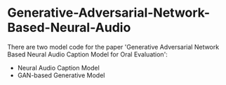 # Generative-Adversarial-Network-Based-Neural-Audio
There are two model code for the paper 'Generative Adversarial Network Based Neural Audio Caption Model for Oral Evaluation':
* Neural Audio Caption Model
* GAN-based Generative Model
